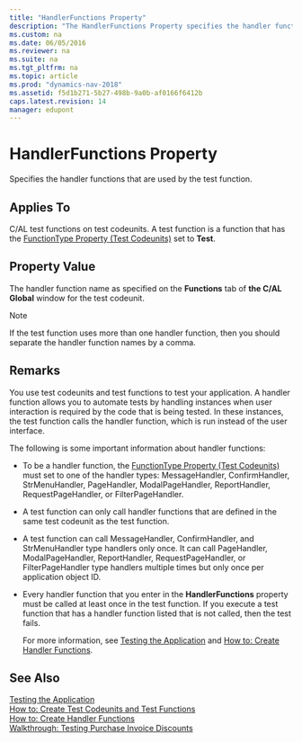 ```yaml
---
title: "HandlerFunctions Property"
description: "The HandlerFunctions Property specifies the handler functions that are used by the test function."
ms.custom: na
ms.date: 06/05/2016
ms.reviewer: na
ms.suite: na
ms.tgt_pltfrm: na
ms.topic: article
ms.prod: "dynamics-nav-2018"
ms.assetid: f5d1b271-5b27-498b-9a0b-af0166f6412b
caps.latest.revision: 14
manager: edupont
---
```

# HandlerFunctions Property
Specifies the handler functions that are used by the test function.  
  
## Applies To  
 C/AL test functions on test codeunits. A test function is a function that has the [FunctionType Property \(Test Codeunits\)](FunctionType-Property--Test-Codeunits-.md) set to **Test**.  
  
## Property Value  
 The handler function name as specified on the **Functions** tab of **the C/AL Global** window for the test codeunit.  
  
> [!NOTE]  
>  If the test function uses more than one handler function, then you should separate the handler function names by a comma.  
  
## Remarks  
 You use test codeunits and test functions to test your application. A handler function allows you to automate tests by handling instances when user interaction is required by the code that is being tested. In these instances, the test function calls the handler function, which is run instead of the user interface.  
  
 The following is some important information about handler functions:  
  
- To be a handler function, the [FunctionType Property \(Test Codeunits\)](FunctionType-Property--Test-Codeunits-.md) must set to one of the handler types: MessageHandler, ConfirmHandler, StrMenuHandler, PageHandler, ModalPageHandler, ReportHandler, RequestPageHandler, or FilterPageHandler.  
  
- A test function can only call handler functions that are defined in the same test codeunit as the test function.  
  
- A test function can call MessageHandler, ConfirmHandler, and StrMenuHandler type handlers only once. It can call PageHandler, ModalPageHandler, ReportHandler, RequestPageHandler, or FilterPageHandler type handlers multiple times but only once per application object ID.  
  
- Every handler function that you enter in the **HandlerFunctions** property must be called at least once in the test function. If you execute a test function that has a handler function listed that is not called, then the test fails.  
  
  For more information, see [Testing the Application](Testing-the-Application.md) and [How to: Create Handler Functions](How-to--Create-Handler-Functions.md).  
  
## See Also  
 [Testing the Application](Testing-the-Application.md)   
 [How to: Create Test Codeunits and Test Functions](How-to--Create-Test-Codeunits-and-Test-Functions.md)   
 [How to: Create Handler Functions](How-to--Create-Handler-Functions.md)   
 [Walkthrough: Testing Purchase Invoice Discounts](Walkthrough--Testing-Purchase-Invoice-Discounts.md)
